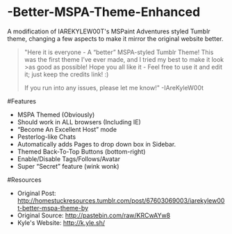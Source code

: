 # -Better-MSPA-Theme-Enhanced
A modification of IAREKYLEW00T's MSPaint Adventures styled Tumblr theme, changing a few aspects to make it mirror the original website better.


>"Here it is everyone - A “better” MSPA-styled Tumblr Theme! This was the first theme I’ve ever made, and I tried my best to make it look >as good as possible! Hope you all like it - Feel free to use it and edit it; just keep the credits link! :)
>
>If you run into any issues, please let me know!" -IAreKyleW00t


#Features
- MSPA Themed (Obviously)
- Should work in ALL browsers (Including IE)
- “Become An Excellent Host” mode
- Pesterlog-like Chats
- Automatically adds Pages to drop down box in Sidebar.
- Themed Back-To-Top Buttons (bottom-right)
- Enable/Disable Tags/Follows/Avatar
- Super “Secret” feature (wink wonk)

#Resources
- Original Post: http://homestuckresources.tumblr.com/post/67603069003/iarekylew00t-better-mspa-theme-by
- Original Source: http://pastebin.com/raw/KRCwAYw8
- Kyle's Website: http://k.yle.sh/
